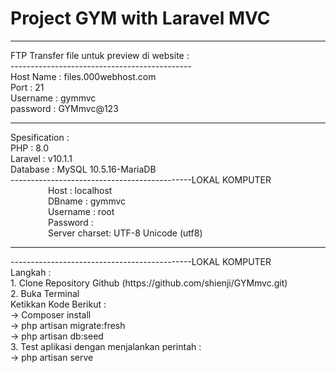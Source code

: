 # Project GYM with Laravel MVC
<hr>
FTP Transfer file untuk preview di website : </br>
---------------------------------------------</br>
Host Name : files.000webhost.com </br>
Port      : 21 </br>
Username  : gymmvc </br>
password  : GYMmvc@123</br>
<hr>
Spesification :</br>
PHP       : 8.0</br>
Laravel   : v10.1.1</br>
Database  : MySQL 10.5.16-MariaDB</br>
---------------------------------------------LOKAL KOMPUTER</br>
&emsp;&emsp;&emsp;&emsp; Host      : localhost</br>
&emsp;&emsp;&emsp;&emsp; DBname    : gymmvc</br>
&emsp;&emsp;&emsp;&emsp; Username  : root</br>
&emsp;&emsp;&emsp;&emsp; Password  : </br>
&emsp;&emsp;&emsp;&emsp; Server charset: UTF-8 Unicode (utf8)</br>
<hr>
---------------------------------------------LOKAL KOMPUTER</br>
Langkah :</br>
1. Clone Repository Github (https://github.com/shienji/GYMmvc.git)</br>
2. Buka Terminal </br>
    Ketikkan Kode Berikut : </br>
    -> Composer install </br>
    -> php artisan migrate:fresh </br>
    -> php artisan db:seed </br>
3. Test aplikasi dengan menjalankan perintah : </br>
    -> php artisan serve </br>